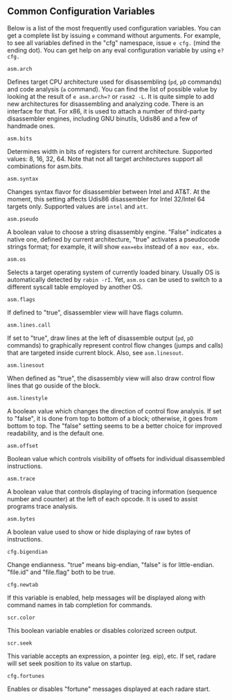 ## Common Configuration Variables

Below is a list of the most frequently used configuration variables. You can get a complete list by issuing `e` command without arguments. For example, to see all variables defined in the "cfg" namespace, issue `e cfg.` (mind the ending dot). You can get help on any eval configuration variable by using `e? cfg.`

    asm.arch
Defines target CPU architecture used for disassembling (`pd`, `pD` commands) and code analysis (`a` command). You can find the list of possible value by looking at the result of `e asm.arch=?` or `rasm2 -L`.
It is quite simple to add new architectures for disassembling and analyzing code. There is an interface for that. For x86, it is used to attach a number of third-party disassembler engines, including GNU binutils, Udis86 and a few of handmade ones.

    asm.bits
Determines width in bits of registers for current architecture. Supported values: 8, 16, 32, 64. Note that not all target architectures support all combinations for asm.bits.

    asm.syntax
Changes syntax flavor for disassembler between Intel and AT&T. At the moment, this setting affects Udis86 disassembler for Intel 32/Intel 64 targets only. Supported values are `intel` and `att`.

    asm.pseudo
A boolean value to choose a string disassembly engine. "False" indicates a native one, defined by current architecture, "true" activates a pseudocode strings format; for example, it will show `eax=ebx` instead of a `mov eax, ebx`.

    asm.os
Selects a target operating system of currently loaded binary. Usually OS is automatically detected by `rabin -rI`. Yet, `asm.os` can be used to switch to a different syscall table employed by another OS.

    asm.flags
If defined to "true", disassembler view will have flags column.

    asm.lines.call
If set to "true", draw lines at the left of disassemble output (`pd`, `pD` commands) to graphically represent control flow changes (jumps and calls) that are targeted inside current block. Also, see `asm.linesout`.

    asm.linesout
When defined as "true", the disassembly view will also draw control flow lines that go ouside of the block.

    asm.linestyle
A boolean value which changes the direction of control flow analysis. If set to "false", it is done from top to bottom of a block; otherwise, it goes from bottom to top. The "false" setting seems to be a better choice for improved readability, and is the default one.

    asm.offset
Boolean value which controls visibility of offsets for individual disassembled instructions.

    asm.trace
A boolean value that controls displaying of tracing information (sequence number and counter) at the left of each opcode. It is used to assist programs trace analysis.

    asm.bytes
A boolean value used to show or hide displaying of raw bytes of instructions.

    cfg.bigendian
Change endianness. "true" means big-endian, "false" is for little-endian.
"file.id" and "file.flag" both to be true.

    cfg.newtab
If this variable is enabled, help messages will be displayed along with command names in tab completion for commands.

    scr.color
This boolean variable enables or disables colorized screen output.

    scr.seek
This variable accepts an expression, a pointer (eg. eip), etc. If set, radare will set seek position to its value on startup.

    cfg.fortunes
Enables or disables "fortune" messages displayed at each radare start.

